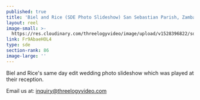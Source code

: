 ```yaml
---
published: true
title: 'Biel and Rice (SDE Photo Slideshow) San Sebastian Parish, Zambales - May 2018'
layout: reel
image-small: >-
  https://res.cloudinary.com/threelogyvideo/image/upload/v1528396822/sde/Biel.jpg
link: Fr9AbaeHOL4
type: sde
section-rank: 86
image-large: ''
---
```

Biel and Rice's same day edit wedding photo slideshow which was played at their reception. 

Email us at: inquiry@threelogyvideo.com